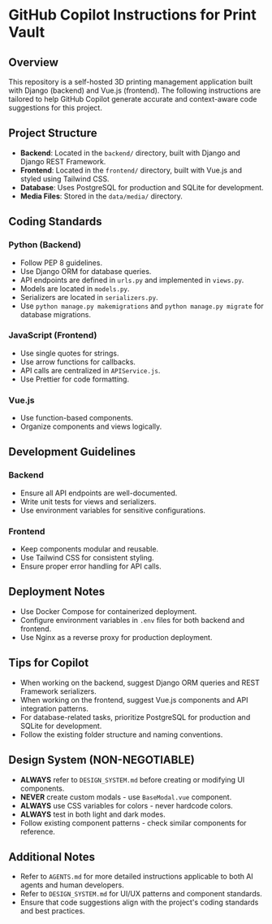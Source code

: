 # GitHub Copilot Instructions for Print Vault

## Overview

This repository is a self-hosted 3D printing management application built with Django (backend) and Vue.js (frontend). The following instructions are tailored to help GitHub Copilot generate accurate and context-aware code suggestions for this project.

## Project Structure

- **Backend**: Located in the `backend/` directory, built with Django and Django REST Framework.
- **Frontend**: Located in the `frontend/` directory, built with Vue.js and styled using Tailwind CSS.
- **Database**: Uses PostgreSQL for production and SQLite for development.
- **Media Files**: Stored in the `data/media/` directory.

## Coding Standards

### Python (Backend)

- Follow PEP 8 guidelines.
- Use Django ORM for database queries.
- API endpoints are defined in `urls.py` and implemented in `views.py`.
- Models are located in `models.py`.
- Serializers are located in `serializers.py`.
- Use `python manage.py makemigrations` and `python manage.py migrate` for database migrations.

### JavaScript (Frontend)

- Use single quotes for strings.
- Use arrow functions for callbacks.
- API calls are centralized in `APIService.js`.
- Use Prettier for code formatting.

### Vue.js

- Use function-based components.
- Organize components and views logically.

## Development Guidelines

### Backend

- Ensure all API endpoints are well-documented.
- Write unit tests for views and serializers.
- Use environment variables for sensitive configurations.

### Frontend

- Keep components modular and reusable.
- Use Tailwind CSS for consistent styling.
- Ensure proper error handling for API calls.

## Deployment Notes

- Use Docker Compose for containerized deployment.
- Configure environment variables in `.env` files for both backend and frontend.
- Use Nginx as a reverse proxy for production deployment.

## Tips for Copilot

- When working on the backend, suggest Django ORM queries and REST Framework serializers.
- When working on the frontend, suggest Vue.js components and API integration patterns.
- For database-related tasks, prioritize PostgreSQL for production and SQLite for development.
- Follow the existing folder structure and naming conventions.

## Design System (NON-NEGOTIABLE)

- **ALWAYS** refer to `DESIGN_SYSTEM.md` before creating or modifying UI components.
- **NEVER** create custom modals - use `BaseModal.vue` component.
- **ALWAYS** use CSS variables for colors - never hardcode colors.
- **ALWAYS** test in both light and dark modes.
- Follow existing component patterns - check similar components for reference.

## Additional Notes

- Refer to `AGENTS.md` for more detailed instructions applicable to both AI agents and human developers.
- Refer to `DESIGN_SYSTEM.md` for UI/UX patterns and component standards.
- Ensure that code suggestions align with the project's coding standards and best practices.
